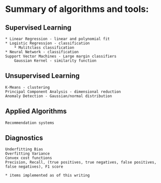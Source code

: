 # Summary of algorithms and tools:

## Supervised Learning
	* Linear Regression - linear and polynomial fit
	* Logistic Regression - classification
		* Mulitclass classification
	* Neural Network - classification
	Support Vector Machines - Large margin classifiers
		Gaussian Kernel - similarity function

## Unsupervised Learning
	K-Means - clustering
	Principal Component Analysis - dimensional reduction
	Anomaly Detection - Gaussian/normal distribution

## Applied Algorithms
	Recommendation systems

## Diagnostics
	Underfitting Bias
	Overfitting Variance
	Convex cost functions
    Precision, Recall, (true positives, true negatives, false positives, false negatives), F1 score

    * items implemented as of this writing
